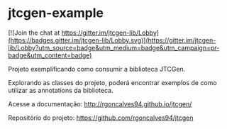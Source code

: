 # jtcgen-example

[![Join the chat at https://gitter.im/jtcgen-lib/Lobby](https://badges.gitter.im/jtcgen-lib/Lobby.svg)](https://gitter.im/jtcgen-lib/Lobby?utm_source=badge&utm_medium=badge&utm_campaign=pr-badge&utm_content=badge)

Projeto exemplificando como consumir a biblioteca JTCGen.

Explorando as classes do projeto, poderá encontrar exemplos de como utilizar as annotations da biblioteca.

Acesse a documentação: http://rgoncalves94.github.io/jtcgen/

Repositório do projeto: https://github.com/rgoncalves94/jtcgen
